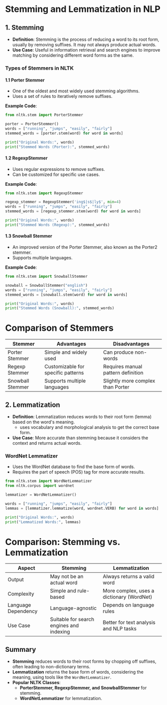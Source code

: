 # Stemming and Lemmatization in NLP

## 1. Stemming
- **Definition**: Stemming is the process of reducing a word to its root form, usually by removing suffixes. It may not always produce actual words.
- **Use Case**: Useful in information retrieval and search engines to improve matching by considering different word forms as the same.

### Types of Stemmers in NLTK
#### 1.1 Porter Stemmer
- One of the oldest and most widely used stemming algorithms.
- Uses a set of rules to iteratively remove suffixes.

**Example Code**:
```python
from nltk.stem import PorterStemmer

porter = PorterStemmer()
words = ["running", "jumps", "easily", "fairly"]
stemmed_words = [porter.stem(word) for word in words]

print("Original Words:", words)
print("Stemmed Words (Porter):", stemmed_words)
```
#### 1.2 RegexpStemmer

-   Uses regular expressions to remove suffixes.
-   Can be customized for specific use cases.

**Example Code**:
```python
from nltk.stem import RegexpStemmer

regexp_stemmer = RegexpStemmer('ing$|s$|ly$', min=4)
words = ["running", "jumps", "easily", "fairly"]
stemmed_words = [regexp_stemmer.stem(word) for word in words]

print("Original Words:", words)
print("Stemmed Words (Regexp):", stemmed_words)
```
#### 1.3 Snowball Stemmer

-   An improved version of the Porter Stemmer, also known as the Porter2 stemmer.
-   Supports multiple languages.

**Example Code**:
```python
from nltk.stem import SnowballStemmer

snowball = SnowballStemmer("english")
words = ["running", "jumps", "easily", "fairly"]
stemmed_words = [snowball.stem(word) for word in words]

print("Original Words:", words)
print("Stemmed Words (Snowball):", stemmed_words)
```
# Comparison of Stemmers

| **Stemmer**       | **Advantages**                     | **Disadvantages**                    |
|-------------------|-----------------------------------|--------------------------------------|
| Porter Stemmer    | Simple and widely used             | Can produce non-words                |
| Regexp Stemmer    | Customizable for specific patterns | Requires manual pattern definition   |
| Snowball Stemmer  | Supports multiple languages        | Slightly more complex than Porter    |
## 2. Lemmatization

-   **Definition**: Lemmatization reduces words to their root form (lemma) based on the word's meaning.
	- uses vocabulary and morphological analysis to get the correct base form.
-   **Use Case**: More accurate than stemming because it considers the context and returns actual words.

### WordNet Lemmatizer

-   Uses the WordNet database to find the base form of words.
-   Requires the part of speech (POS) tag for more accurate results.
```python
from nltk.stem import WordNetLemmatizer
from nltk.corpus import wordnet

lemmatizer = WordNetLemmatizer()

words = ["running", "jumps", "easily", "fairly"]
lemmas = [lemmatizer.lemmatize(word, wordnet.VERB) for word in words]  # Specifying POS tag as verb

print("Original Words:", words)
print("Lemmatized Words:", lemmas)
```



# Comparison: Stemming vs. Lemmatization

| **Aspect**             | **Stemming**                               | **Lemmatization**                          |
|------------------------|--------------------------------------------|--------------------------------------------|
| Output                 | May not be an actual word                  | Always returns a valid word                |
| Complexity             | Simple and rule-based                      | More complex, uses a dictionary (WordNet)  |
| Language Dependency    | Language-agnostic                          | Depends on language rules                  |
| Use Case               | Suitable for search engines and indexing   | Better for text analysis and NLP tasks     |

## Summary

-   **Stemming** reduces words to their root forms by chopping off suffixes, often leading to non-dictionary terms.
-   **Lemmatization** returns the base form of words, considering the meaning, using tools like the `WordNetLemmatizer`.
-   **Popular NLTK Classes**:
    -   **PorterStemmer, RegexpStemmer, and SnowballStemmer** for stemming.
    -   **WordNetLemmatizer** for lemmatization.

 
